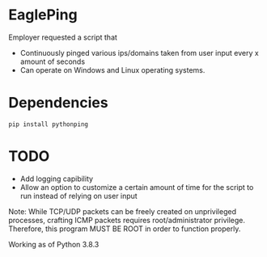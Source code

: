 # EaglePing

Employer requested a script that 
  - Continuously pinged various ips/domains taken from user input every x amount of seconds
  - Can operate on Windows and Linux operating systems.
  
  
# Dependencies


```
pip install pythonping
```



# TODO
- Add logging capibility
- Allow an option to customize a certain amount of time for the script to run instead of relying on user input

Note: While TCP/UDP packets can be freely created on unprivileged processes, crafting ICMP packets requires root/administrator privilege. Therefore, this program MUST BE ROOT in order to function properly.

Working as of Python 3.8.3
